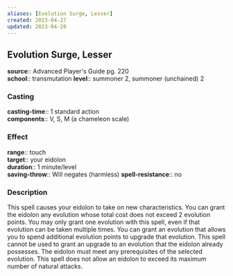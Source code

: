 ```yaml
---
aliases: [Evolution Surge, Lesser]
created: 2023-04-27
updated: 2023-04-28
---
```


## Evolution Surge, Lesser

**source**:: Advanced Player's Guide pg. 220  
**school**:: transmutation
**level**:: summoner 2, summoner (unchained) 2

### Casting

**casting-time**:: 1 standard action  
**components**:: V, S, M (a chameleon scale)

### Effect

**range**:: touch  
**target**:: your eidolon  
**duration**:: 1 minute/level  
**saving-throw**:: Will negates (harmless)
**spell-resistance**:: no

### Description

This spell causes your eidolon to take on new characteristics. You can grant the eidolon any evolution whose total cost does not exceed 2 evolution points. You may only grant one evolution with this spell, even if that evolution can be taken multiple times. You can grant an evolution that allows you to spend additional evolution points to upgrade that evolution. This spell cannot be used to grant an upgrade to an evolution that the eidolon already possesses. The eidolon must meet any prerequisites of the selected evolution. This spell does not allow an eidolon to exceed its maximum number of natural attacks.
